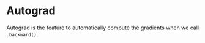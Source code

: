# Autograd

Autograd is the feature to automatically compute the gradients when we call `.backward()`.
